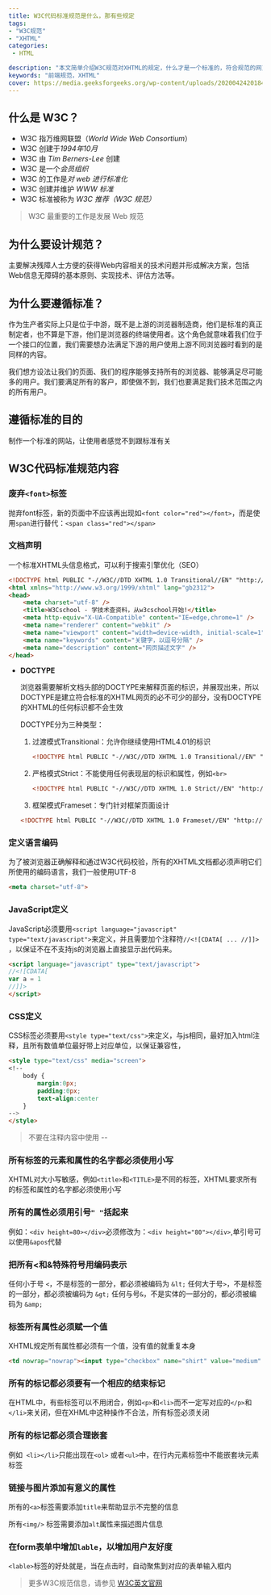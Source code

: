 ```yaml
---
title: W3C代码标准规范是什么，那有些规定
tags:
- "W3C规范"
- "XHTML"
categories: 
 - HTML

description: "本文简单介绍W3C规范对XHTML的规定，什么才是一个标准的，符合规范的网页文档"
keywords: "前端规范，XHTML"
cover: https://media.geeksforgeeks.org/wp-content/uploads/20200424201843/W3C.png
---
```


## 什么是 W3C？

- W3C 指万维网联盟（*World Wide Web Consortium*）
- W3C 创建于*1994年10月*
- W3C 由 *Tim Berners-Lee* 创建
- W3C 是一个*会员组织*
- W3C 的工作是*对 web 进行标准化*
- W3C 创建并维护 *WWW 标准*
- W3C 标准被称为 *W3C 推荐（W3C 规范）*

> W3C 最重要的工作是发展 Web 规范

## 为什么要设计规范？

主要解决残障人士方便的获得Web内容相关的技术问题并形成解决方案，包括Web信息无障碍的基本原则、实现技术、评估方法等。

## 为什么要遵循标准？

作为生产者实际上只是位于中游，既不是上游的浏览器制造商，他们是标准的真正制定者，也不算是下游，他们是浏览器的终端使用者。这个角色就意味着我们位于一个接口的位置，我们需要想办法满足下游的用户使用上游不同浏览器时看到的是同样的内容。

我们想方设法让我们的页面、我们的程序能够支持所有的浏览器、能够满足尽可能多的用户。我们要满足所有的客户，即使做不到，我们也要满足我们技术范围之内的所有用户。

## 遵循标准的目的

制作一个标准的网站，让使用者感觉不到跟标准有关

## W3C代码标准规范内容

### 废弃`<font>`标签

抛弃font标签，新的页面中不应该再出现如`<font color="red"></font>`，而是使用`span`进行替代：`<span class="red"></span>`

### 文档声明

一个标准XHTML头信息格式，可以利于搜索引擎优化（SEO）

```html
<!DOCTYPE html PUBLIC "-//W3C//DTD XHTML 1.0 Transitional//EN" "http://www.w3.org/TR/xhtml1/DTD/xhtml1-transitional.dtd">
<html xmlns="http://www.w3.org/1999/xhtml" lang="gb2312"> 
<head> 
    <meta charset="utf-8" /> 
    <title>W3Cschool - 学技术查资料，从w3cschool开始!</title>
    <meta http-equiv="X-UA-Compatible" content="IE=edge,chrome=1" />
    <meta name="renderer" content="webkit" />
    <meta name="viewport" content="width=device-width, initial-scale=1" />
    <meta name="keywords" content="关键字，以逗号分隔" />
    <meta name="description" content="网页描述文字" />
</head>
```

* **DOCTYPE**

  浏览器需要解析文档头部的DOCTYPE来解释页面的标识，并展现出来，所以DOCTYPE是建立符合标准的XHTML网页的必不可少的部分，没有DOCTYPE的XHTML的任何标识都不会生效

  DOCTYPE分为三种类型：

  1. 过渡模式Transitional：允许你继续使用HTML4.01的标识

     ```html
     <!DOCTYPE html PUBLIC "-//W3C//DTD XHTML 1.0 Transitional//EN" "http://www.w3.org/TR/xhtml1/DTD/xhtml1-transitional.dtd">
     ```

  2. 严格模式Strict：不能使用任何表现层的标识和属性，例如`<br>`

     ```html
     <!DOCTYPE html PUBLIC "-//W3C//DTD XHTML 1.0 Strict//EN" "http://www.w3.org/TR/xhtml1/DTD/xhtml1-strict.dtd">
     ```

  3.  框架模式Frameset：专门针对框架页面设计

     ```html
     <!DOCTYPE html PUBLIC "-//W3C//DTD XHTML 1.0 Frameset//EN" "http://www.w3.org/TR/xhtml1/DTD/xhtml1-frameset.dtd">
     
     ```

### 定义语言编码

为了被浏览器正确解释和通过W3C代码校验，所有的XHTML文档都必须声明它们所使用的编码语言，我们一般使用UTF-8

```html
<meta charset="utf-8">
```

### JavaScript定义

JavaScript必须要用`<script language="javascript" type="text/javascript">`来定义，并且需要加个注释符`//<![CDATA[ ... //]]>  `，以保证不在不支持js的浏览器上直接显示出代码来。 

```html
<script language="javascript" type="text/javascript"> 
//<![CDATA[ 
var a = 1
//]]> 
</script> 
```

### CSS定义

CSS标签必须要用`<style type="text/css">`来定义，与js相同，最好加入html注释，且所有数值单位最好带上对应单位，以保证兼容性，

```html
<style type="text/css" media="screen"> 
<!-- 
    body {
        margin:0px;
        padding:0px;
        text-align:center
    } 
--> 
</style>
```

>  不要在注释内容中使用 --

### 所有标签的元素和属性的名字都必须使用小写

XHTML对大小写敏感，例如`<title>`和`<TITLE>`是不同的标签，XHTML要求所有的标签和属性的名字都必须使用小写

### 所有的属性必须用引号`" "`括起来

例如：`<div height=80></div>`必须修改为：`<div height="80"></div>`,单引号可以使用`&apos`代替

### 把所有<和&特殊符号用编码表示

任何小于号 `<`，不是标签的一部分，都必须被编码为 `&lt;`
任何大于号`>`，不是标签的一部分，都必须被编码为 `&gt;`
任何与号`&`，不是实体的一部分的，都必须被编码为 `&amp;` 

### 标签所有属性必须赋一个值

XHTML规定所有属性都必须有一个值，没有值的就重复本身

```html
<td nowrap="nowrap"><input type="checkbox" name="shirt" value="medium" checked="checked" />
```

### **所有的标记都必须要有一个相应的结束标记**

在HTML中，有些标签可以不用闭合，例如`<p>`和`<li>`而不一定写对应的`</p>`和`</li>`来关闭，但在XHML中这种操作不合法，所有标签必须关闭

### 所有的标记都必须合理嵌套

例如` <li></li>`只能出现在`<ol>` 或者`<ul>`中，在行内元素标签中不能嵌套块元素标签

### 链接与图片添加有意义的属性

所有的`<a>`标签需要添加`title`来帮助显示不完整的信息

所有`<img/>` 标签需要添加`alt`属性来描述图片信息

### 在form表单中增加`lable`，以增加用户友好度

`<lable>`标签的好处就是，当在点击时，自动聚焦到对应的表单输入框内

> 更多W3C规范信息，请参见 [W3C英文官网](https://www.w3.org/Consortium/)

